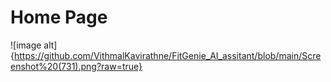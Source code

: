 # Home Page
![image alt]{https://github.com/VithmalKavirathne/FitGenie_AI_assitant/blob/main/Screenshot%20(731).png?raw=true}

